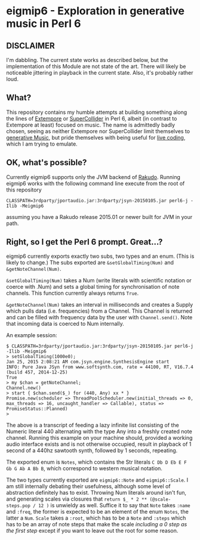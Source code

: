 # eigmip6 - Exploration in generative music in Perl 6

## DISCLAIMER

I'm dabbling. The current state works as described below, but the implementation of this Module are not state of the art. There will likely be noticeable jittering in playback in the current state. Also, it's probably rather loud.

## What?

This repository contains my humble attempts at building something along the lines of [Extempore](https://github.com/digego/extempore) or [SuperCollider](http://supercollider.sourceforge.net/) in Perl 6, albeit (in contrast to Extempore at least) focused on music. The name is admittedly badly chosen, seeing as neither Extempore nor SuperCollider limit themselves to [generative Music](http://en.wikipedia.org/wiki/Generative_music), but pride themselves with being useful for [live coding](http://en.wikipedia.org/wiki/Live_coding), which I am trying to emulate.

## OK, what's possible?

Currently eigmip6 supports only the JVM backend of [Rakudo](http://www.rakudo.org). Running eigmip6 works with the following command line execute from the root of this repository

    CLASSPATH=3rdparty/jportaudio.jar:3rdparty/jsyn-20150105.jar perl6-j -Ilib -Meigmip6

assuming you have a Rakudo release 2015.01 or newer built for JVM in your path.

## Right, so I get the Perl 6 prompt. Great...?

eigmip6 currently exports exactly two subs, two types and an enum. (This is likely to change.) The subs exported are `&setGlobalTiming(Num)` and `&getNoteChannel(Num)`.

`&setGlobalTiming(Num)` takes a Num (write literals with scientific notation or coerce with .Num) and sets a global timing for synchronisation of note channels. This function currently always returns `True`.

`&getNoteChannel(Num)` takes an interval in milliseconds and creates a Supply which pulls data (i.e. frequencies) from a Channel. This Channel is returned and can be filled with frequency data by the user with `Channel.send()`. Note that incoming data is coerced to Num internally. 

An example session:

    $ CLASSPATH=3rdparty/jportaudio.jar:3rdparty/jsyn-20150105.jar perl6-j -Ilib -Meigmip6
    > setGlobalTiming(1000e0);
    Jan 25, 2015 2:08:21 AM com.jsyn.engine.SynthesisEngine start
    INFO: Pure Java JSyn from www.softsynth.com, rate = 44100, RT, V16.7.4 (build 457, 2014-12-25)
    True
    > my $chan = getNoteChannel;
    Channel.new()
    > start { $chan.send($_) for (440, Any) xx * }
    Promise.new(scheduler => ThreadPoolScheduler.new(initial_threads => 0, max_threads => 16, uncaught_handler => Callable), status => PromiseStatus::Planned)
    >

The above is a transcript of feeding a lazy infinite list consisting of the Numeric literal 440 alternating with the type Any into a freshly created note channel. Running this example on your machine should, provided a working audio interface exists and is not otherwise occupied, result in playback of 1 second of a 440hz sawtooth synth, followed by 1 seconds, repeating.

The exported enum is `Notes`, which contains the Str literals `C Db D Eb E F Gb G Ab A Bb B`, which correspond to western musical notation.

The two types currently exported are `eigmip6::Note` and `eigmip6::Scale`. I am still internally debating their usefulness, although some level of abstraction definitely has to exist. Throwing Num literals around isn't fun, and generating scales via closures that `return $_ * 2 ** (@scale-steps.pop / 12 )` is unwieldy as well. Suffice it to say that `Note` takes `:name` and `:freq`, the former is expected to be an element of the enum `Notes`, the latter a `Num`. `Scale` takes a `:root`, which has to be a `Note` and `:steps` which has to be an array of note steps that make the scale *including a 0 step as the first step* except if you want to leave out the root for some reason.

